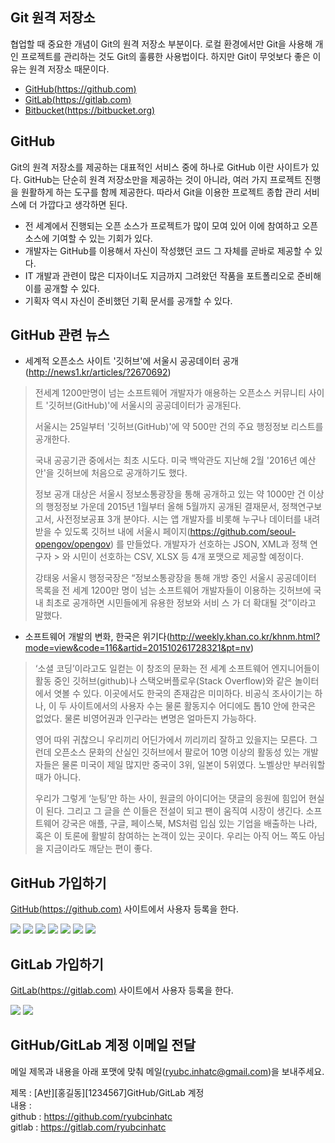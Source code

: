 ## Git 원격 저장소
협업할 때 중요한 개념이 Git의 원격 저장소 부분이다. 로컬 환경에서만 Git을 사용해 개인 프로젝트를 관리하는 것도 Git의 훌륭한 사용법이다. 하지만 Git이 무엇보다 좋은 이유는 원격 저장소 때문이다.

 * [GitHub(https://github.com)](https://github.com)
 * [GitLab(https://gitlab.com)](https://gitlab.com)
 * [Bitbucket(https://bitbucket.org)](https://bitbucket.org)

## GitHub
Git의 원격 저장소를 제공하는 대표적인 서비스 중에 하나로 GitHub 이란 사이트가 있다. GitHub는 단순히 원격 저장소만을 제공하는 것이 아니라, 여러 가지 프로젝트 진행을 원활하게 하는 도구를 함께 제공한다. 따라서 Git을 이용한 프로젝트 종합 관리 서비스에 더 가깝다고 생각하면 된다.

 * 전 세계에서 진행되는 오픈 소스가 프로젝트가 많이 모여 있어 이에 참여하고 오픈 소스에 기여할 수 있는 기회가 있다.
 * 개발자는 GitHub를 이용해서 자신이 작성했던 코드 그 자체를 곧바로 제공할 수 있다.
 * IT 개발과 관련이 많은 디자이너도 지금까지 그려왔던 작품을 포트폴리오로 준비해 이를 공개할 수 있다.
 * 기획자 역시 자신이 준비했던 기획 문서를 공개할 수 있다.

## GitHub 관련 뉴스
 * 세계적 오픈소스 사이트 '깃허브'에 서울시 공공데이터 공개(http://news1.kr/articles/?2670692)
 > 전세계 1200만명이 넘는 소프트웨어 개발자가 애용하는 오픈소스 커뮤니티 사이트 '깃허브(GitHub)'에 서울시의 공공데이터가 공개된다.
 >
 > 서울시는 25일부터 '깃허브(GitHub)'에 약 500만 건의 주요 행정정보 리스트를 공개한다.
 >
 > 국내 공공기관 중에서는 최초 시도다. 미국 백악관도 지난해 2월 '2016년 예산안'을 깃허브에 처음으로 공개하기도 했다.
 >
 > 정보 공개 대상은 서울시 정보소통광장을 통해 공개하고 있는 약 1000만 건 이상의 행정정보 가운데 2015년 1월부터 올해 5월까지 공개된 결재문서, 정책연구보고서, 사전정보공표 3개 분야다.
 > 시는 앱 개발자를 비롯해 누구나 데이터를 내려받을 수 있도록 깃허브 내에 서울시 페이지(https://github.com/seoul-opengov/opengov) 를 만들었다. 개발자가 선호하는 JSON, XML과 정책 연구자 > 와 시민이 선호하는 CSV, XLSX 등 4개 포맷으로 제공할 예정이다.
 >
 > 강태웅 서울시 행정국장은 “정보소통광장을 통해 개방 중인 서울시 공공데이터 목록을 전 세계 1200만 명이 넘는 소프트웨어 개발자들이 이용하는 깃허브에 국내 최초로 공개하면 시민들에게 유용한 정보와 서비 스 가 더 확대될 것”이라고 말했다.

 * 소프트웨어 개발의 변화, 한국은 위기다(http://weekly.khan.co.kr/khnm.html?mode=view&code=116&artid=201510261728321&pt=nv)
 > ‘소셜 코딩’이라고도 일컫는 이 창조의 문화는 전 세계 소프트웨어 엔지니어들이 활동 중인 깃허브(github)나 스택오버플로우(Stack Overflow)와 같은 놀이터에서 엿볼 수 있다. 이곳에서도 한국의 존재감은 미미하다. 비공식 조사이기는 하나, 이 두 사이트에서의 사용자 수는 물론 활동지수 어디에도 톱10 안에 한국은 없었다. 물론 비영어권과 인구라는 변명은 얼마든지 가능하다.
 >
 >영어 따위 귀찮으니 우리끼리 어딘가에서 끼리끼리 잘하고 있을지는 모른다. 그런데 오픈소스 문화의 산실인 깃허브에서 팔로어 10명 이상의 활동성 있는 개발자들은 물론 미국이 제일 많지만 중국이 3위, 일본이 5위였다. 노벨상만 부러워할 때가 아니다.
 >  
 > 우리가 그렇게 ‘눈팅’만 하는 사이, 원글의 아이디어는 댓글의 응원에 힘입어 현실이 된다. 그리고 그 글을 쓴 이들은 전설이 되고 팬이 움직여 시장이 생긴다. 소프트웨어 강국은 애플, 구글, 페이스북, MS처럼 입심 있는 기업을 배출하는 나라, 혹은 이 토론에 활발히 참여하는 논객이 있는 곳이다. 우리는 아직 어느 쪽도 아님을 지금이라도 깨닫는 편이 좋다.

## GitHub 가입하기
[GitHub(https://github.com)](https://github.com) 사이트에서 사용자 등록을 한다.

<img src="images/github-signup-1.png">


<img src="images/github-signup-2.png">


<img src="images/github-signup-3.png">


<img src="images/github-signup-4.png">


<img src="images/github-signup-5.png">


<img src="images/github-signup-6.png">


<img src="images/github-signup-7.png">


## GitLab 가입하기
[GitLab(https://gitlab.com)](https://gitlab.com) 사이트에서 사용자 등록을 한다.

<img src="images/gitlab-signup-1.png">


<img src="images/gitlab-signup-2.png">


## GitHub/GitLab 계정 이메일 전달
메일 제목과 내용을 아래 포맷에 맞춰 메일(ryubc.inhatc@gmail.com)을 보내주세요.

제목 : [A반][홍길동][1234567]GitHub/GitLab 계정<br>
내용 : <br>
github : https://github.com/ryubcinhatc <br>
gitlab : https://gitlab.com/ryubcinhatc <br>
